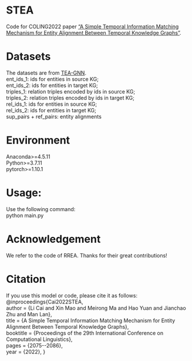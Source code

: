 # STEA
Code for COLING2022 paper [“A Simple Temporal Information Matching Mechanism for Entity Alignment Between Temporal Knowledge Graphs”](https://arxiv.org/abs/2209.09677).
# Datasets
The datasets are from [TEA-GNN](https://github.com/soledad921/TEA-GNN).  
ent_ids_1: ids for entities in source KG;  
ent_ids_2: ids for entities in target KG;  
triples_1: relation triples encoded by ids in source KG;  
triples_2: relation triples encoded by ids in target KG;  
rel_ids_1: ids for entities in source KG;  
rel_ids_2: ids for entities in target KG;  
sup_pairs + ref_pairs: entity alignments  
# Environment
Anaconda>=4.5.11  
Python>=3.7.11  
pytorch>=1.10.1  
# Usage:
Use the following command:  
python main.py
# Acknowledgement
We refer to the code of RREA. Thanks for their great contributions!
# Citation
If you use this model or code, please cite it as follows:  
@inproceedings{Cai2022STEA,   
  author    = {Li Cai and Xin Mao and Meirong Ma and Hao Yuan and Jianchao Zhu and Man Lan},  
  title     = {A Simple Temporal Information Matching Mechanism for Entity Alignment Between Temporal Knowledge Graphs},  
  booktitle = {Proceedings of the 29th International Conference on Computational Linguistics},  
  pages     = {2075--2086},  
  year      = {2022}, 
}
